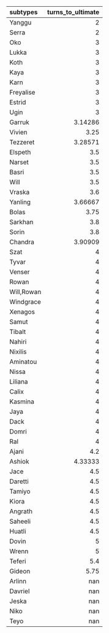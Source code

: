 | subtypes   |   turns_to_ultimate |
|:-----------|--------------------:|
| Yanggu     |             2       |
| Serra      |             2       |
| Oko        |             3       |
| Lukka      |             3       |
| Koth       |             3       |
| Kaya       |             3       |
| Karn       |             3       |
| Freyalise  |             3       |
| Estrid     |             3       |
| Ugin       |             3       |
| Garruk     |             3.14286 |
| Vivien     |             3.25    |
| Tezzeret   |             3.28571 |
| Elspeth    |             3.5     |
| Narset     |             3.5     |
| Basri      |             3.5     |
| Will       |             3.5     |
| Vraska     |             3.6     |
| Yanling    |             3.66667 |
| Bolas      |             3.75    |
| Sarkhan    |             3.8     |
| Sorin      |             3.8     |
| Chandra    |             3.90909 |
| Szat       |             4       |
| Tyvar      |             4       |
| Venser     |             4       |
| Rowan      |             4       |
| Will,Rowan |             4       |
| Windgrace  |             4       |
| Xenagos    |             4       |
| Samut      |             4       |
| Tibalt     |             4       |
| Nahiri     |             4       |
| Nixilis    |             4       |
| Aminatou   |             4       |
| Nissa      |             4       |
| Liliana    |             4       |
| Calix      |             4       |
| Kasmina    |             4       |
| Jaya       |             4       |
| Dack       |             4       |
| Domri      |             4       |
| Ral        |             4       |
| Ajani      |             4.2     |
| Ashiok     |             4.33333 |
| Jace       |             4.5     |
| Daretti    |             4.5     |
| Tamiyo     |             4.5     |
| Kiora      |             4.5     |
| Angrath    |             4.5     |
| Saheeli    |             4.5     |
| Huatli     |             4.5     |
| Dovin      |             5       |
| Wrenn      |             5       |
| Teferi     |             5.4     |
| Gideon     |             5.75    |
| Arlinn     |           nan       |
| Davriel    |           nan       |
| Jeska      |           nan       |
| Niko       |           nan       |
| Teyo       |           nan       |